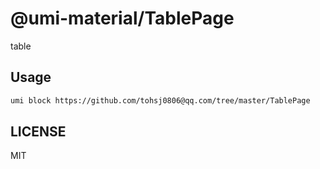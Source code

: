 # @umi-material/TablePage

table

## Usage

```sh
umi block https://github.com/tohsj0806@qq.com/tree/master/TablePage
```

## LICENSE

MIT
